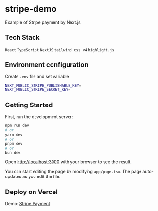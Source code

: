 # stripe-demo

Example of Stripe payment by Next.js

## Tech Stack

`React` `TypeScript` `NextJS` `tailwind css v4` `highlight.js`

## Environment configuration

Create `.env` file and set variable

```bash
NEXT_PUBLIC_STRIPE_PUBLISHABLE_KEY=
NEXT_PUBLIC_STRIPE_SECRET_KEY=
```

## Getting Started

First, run the development server:

```bash
npm run dev
# or
yarn dev
# or
pnpm dev
# or
bun dev
```

Open [http://localhost:3000](http://localhost:3000) with your browser to see the result.

You can start editing the page by modifying `app/page.tsx`. The page auto-updates as you edit the file.

## Deploy on Vercel
Demo: [Stripe Payment](https://stripe-eight-neon.vercel.app)

